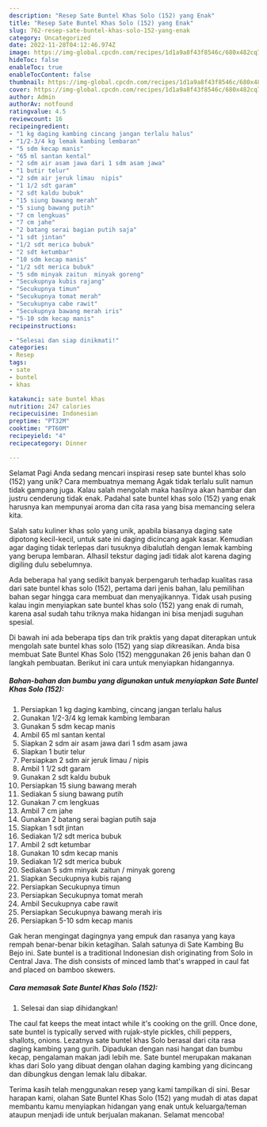 ```yaml
---
description: "Resep Sate Buntel Khas Solo (152) yang Enak"
title: "Resep Sate Buntel Khas Solo (152) yang Enak"
slug: 762-resep-sate-buntel-khas-solo-152-yang-enak
category: Uncategorized
date: 2022-11-28T04:12:46.974Z
image: https://img-global.cpcdn.com/recipes/1d1a9a8f43f8546c/680x482cq70/sate-buntel-khas-solo-152-foto-resep-utama.jpg
hideToc: false
enableToc: true
enableTocContent: false
thumbnail: https://img-global.cpcdn.com/recipes/1d1a9a8f43f8546c/680x482cq70/sate-buntel-khas-solo-152-foto-resep-utama.jpg
cover: https://img-global.cpcdn.com/recipes/1d1a9a8f43f8546c/680x482cq70/sate-buntel-khas-solo-152-foto-resep-utama.jpg
author: Admin
authorAv: notfound
ratingvalue: 4.5
reviewcount: 16
recipeingredient:
- "1 kg daging kambing cincang jangan terlalu halus"
- "1/2-3/4 kg lemak kambing lembaran"
- "5 sdm kecap manis"
- "65 ml santan kental"
- "2 sdm air asam jawa dari 1 sdm asam jawa"
- "1 butir telur"
- "2 sdm air jeruk limau  nipis"
- "1 1/2 sdt garam"
- "2 sdt kaldu bubuk"
- "15 siung bawang merah"
- "5 siung bawang putih"
- "7 cm lengkuas"
- "7 cm jahe"
- "2 batang serai bagian putih saja"
- "1 sdt jintan"
- "1/2 sdt merica bubuk"
- "2 sdt ketumbar"
- "10 sdm kecap manis"
- "1/2 sdt merica bubuk"
- "5 sdm minyak zaitun  minyak goreng"
- "Secukupnya kubis rajang"
- "Secukupnya timun"
- "Secukupnya tomat merah"
- "Secukupnya cabe rawit"
- "Secukupnya bawang merah iris"
- "5-10 sdm kecap manis"
recipeinstructions:

- "Selesai dan siap dinikmati!"
categories:
- Resep
tags:
- sate
- buntel
- khas

katakunci: sate buntel khas 
nutrition: 247 calories
recipecuisine: Indonesian
preptime: "PT32M"
cooktime: "PT60M"
recipeyield: "4"
recipecategory: Dinner

---
```



Selamat Pagi Anda sedang mencari inspirasi resep sate buntel khas solo (152) yang unik? Cara membuatnya memang Agak tidak terlalu sulit namun tidak gampang juga. Kalau salah mengolah maka hasilnya akan hambar dan justru cenderung tidak enak. Padahal sate buntel khas solo (152) yang enak harusnya kan mempunyai aroma dan cita rasa yang bisa memancing selera kita.


Salah satu kuliner khas solo yang unik, apabila biasanya daging sate dipotong kecil-kecil, untuk sate ini daging dicincang agak kasar. Kemudian agar daging tidak terlepas dari tusuknya dibalutlah dengan lemak kambing yang berupa lembaran. Alhasil tekstur daging jadi tidak alot karena daging digiling dulu sebelumnya.

Ada beberapa hal yang sedikit banyak berpengaruh terhadap kualitas rasa dari sate buntel khas solo (152), pertama dari jenis bahan, lalu pemilihan bahan segar hingga cara membuat dan menyajikannya. Tidak usah pusing kalau ingin menyiapkan sate buntel khas solo (152) yang enak di rumah, karena asal sudah tahu triknya maka hidangan ini bisa menjadi suguhan spesial.


Di bawah ini ada beberapa tips dan trik praktis yang dapat diterapkan untuk mengolah sate buntel khas solo (152) yang siap dikreasikan. Anda bisa membuat Sate Buntel Khas Solo (152) menggunakan 26 jenis bahan dan 0 langkah pembuatan. Berikut ini cara untuk menyiapkan hidangannya.

<!--inarticleads1-->

##### Bahan-bahan dan bumbu yang digunakan untuk menyiapkan Sate Buntel Khas Solo (152):

1. Persiapkan 1 kg daging kambing, cincang jangan terlalu halus
1. Gunakan 1/2-3/4 kg lemak kambing lembaran
1. Gunakan 5 sdm kecap manis
1. Ambil 65 ml santan kental
1. Siapkan 2 sdm air asam jawa dari 1 sdm asam jawa
1. Siapkan 1 butir telur
1. Persiapkan 2 sdm air jeruk limau / nipis
1. Ambil 1 1/2 sdt garam
1. Gunakan 2 sdt kaldu bubuk
1. Persiapkan 15 siung bawang merah
1. Sediakan 5 siung bawang putih
1. Gunakan 7 cm lengkuas
1. Ambil 7 cm jahe
1. Gunakan 2 batang serai bagian putih saja
1. Siapkan 1 sdt jintan
1. Sediakan 1/2 sdt merica bubuk
1. Ambil 2 sdt ketumbar
1. Gunakan 10 sdm kecap manis
1. Sediakan 1/2 sdt merica bubuk
1. Sediakan 5 sdm minyak zaitun / minyak goreng
1. Siapkan Secukupnya kubis rajang
1. Persiapkan Secukupnya timun
1. Persiapkan Secukupnya tomat merah
1. Ambil Secukupnya cabe rawit
1. Persiapkan Secukupnya bawang merah iris
1. Persiapkan 5-10 sdm kecap manis


Gak heran mengingat dagingnya yang empuk dan rasanya yang kaya rempah benar-benar bikin ketagihan. Salah satunya di Sate Kambing Bu Bejo ini. Sate buntel is a traditional Indonesian dish originating from Solo in Central Java. The dish consists of minced lamb that&#39;s wrapped in caul fat and placed on bamboo skewers. 

<!--inarticleads2-->

##### Cara memasak Sate Buntel Khas Solo (152):


1. Selesai dan siap dihidangkan!

The caul fat keeps the meat intact while it&#39;s cooking on the grill. Once done, sate buntel is typically served with rujak-style pickles, chili peppers, shallots, onions. Lezatnya sate buntel khas Solo berasal dari cita rasa daging kambing yang gurih. Dipadukan dengan nasi hangat dan bumbu kecap, pengalaman makan jadi lebih me. Sate buntel merupakan makanan khas dari Solo yang dibuat dengan olahan daging kambing yang dicincang dan dibungkus dengan lemak lalu dibakar. 

Terima kasih telah menggunakan resep yang kami tampilkan di sini. Besar harapan kami, olahan Sate Buntel Khas Solo (152) yang mudah di atas dapat membantu kamu menyiapkan hidangan yang enak untuk keluarga/teman ataupun menjadi ide untuk berjualan makanan. Selamat mencoba!

